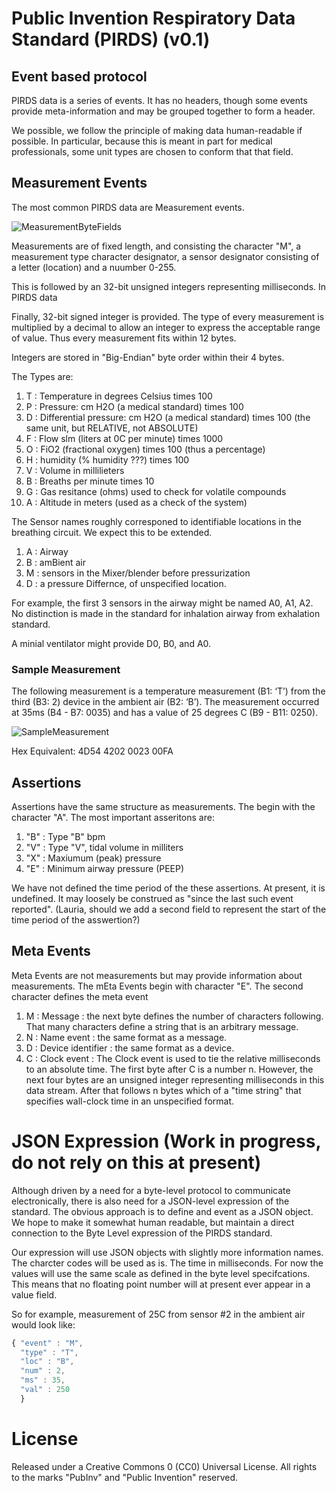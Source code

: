 # Public Invention Respiratory Data Standard (PIRDS) (v0.1)

## Event based protocol

PIRDS data is a series of events. It has no headers, though some events provide meta-information and may be grouped
together to form a header.

We possible, we follow the principle of making data human-readable if possible. In particular, because this
is meant in part for medical professionals, some unit types are chosen to conform that that field.

## Measurement Events

The most common PIRDS data are Measurement events.

![MeasurementByteFields](https://github.com/PubInv/respiration-data-standard/blob/master/images/measurement_fields.png)

Measurements are of fixed length, and consisting the character "M", a measurement type character designator,
a sensor designator consisting of a letter (location) and a nuumber 0-255. 

This is followed by an 32-bit unsigned integers representing milliseconds. In PIRDS data 

Finally, 32-bit signed integer 
is provided. The type of every measurement is multiplied by a decimal to allow an integer to express the 
acceptable range of value. Thus every measurement fits within 12 bytes.

Integers are stored in "Big-Endian" byte order within their 4 bytes.

The Types are:

1. T : Temperature in degrees Celsius times 100
2. P : Pressure: cm H2O (a medical standard) times 100
2. D : Differential pressure: cm H2O (a medical standard) times 100 (the same unit, but RELATIVE, not ABSOLUTE)
3. F : Flow slm (liters at 0C per minute) times 1000
4. O : FiO2 (fractional oxygen) times 100 (thus a percentage)
5. H : humidity (% humidity ???) times 100
6. V : Volume in millilieters
7. B : Breaths per minute times 10
8. G : Gas resitance (ohms) used to check for volatile compounds
8. A : Altitude in meters (used as a check of the system)

The Sensor names roughly corresponed to identifiable locations in the breathing circuit.
We expect this to be extended.

1. A : Airway
1. B : amBient air
1. M : sensors in the Mixer/blender before pressurization
1. D : a pressure Differnce, of unspecified location.

For example, the first 3 sensors in the airway might be named A0, A1, A2. No distinction is made in
the standard for inhalation airway from exhalation standard.

A minial ventilator might provide D0, B0, and A0.


### Sample Measurement

The following measurement is a temperature measurement (B1: ‘T’) from the third (B3: 2) device in the ambient air (B2: ‘B’). The measurement occurred at 35ms (B4 - B7: 0035) and has a value of 25 degrees C (B9 - B11: 0250). 

![SampleMeasurement](https://github.com/PubInv/respiration-data-standard/blob/master/images/sample_measurement.png)

Hex Equivalent: 4D54 4202 0023 00FA


## Assertions

Assertions have the same structure as measurements. The begin with the character "A".
The most important asseritons are:

1. "B" : Type "B" bpm
2. "V" : Type "V", tidal volume in milliters
3. "X" : Maxiumum (peak) pressure
4. "E" : Minimum airway pressure (PEEP)

We have not defined the time period of the these assertions. At present, it is undefined.
It may loosely be construed as "since the last such event reported". (Lauria, should we add a second field
to represent the start of the time period of the asswertion?)

## Meta Events

Meta Events are not measurements but may provide information about measurements. 
The mEta Events begin with character "E". The second character defines the meta
event

1. M : Message : the next byte defines the number of characters following. That
many characters define a string that is an arbitrary message.
1. N : Name event : the same format as a message.
1. D : Device identifier : the same format as a device.
1. C : Clock event : The Clock event is used to tie the relative milliseconds
to an absolute time. The first byte after C is a number n. However, the next
four bytes are an unsigned integer representing milliseconds in this data stream.
After that follows n bytes which of a "time string" that specifies wall-clock time 
in an unspecified format.

# JSON Expression (Work in progress, do not rely on this at present)

Although driven by a need for a byte-level protocol to communicate electronically, there is
also need for a JSON-level expression of the standard. The obvious approach is to define
and event as a JSON object. We hope to make it somewhat human readable, but maintain a 
direct connection to the Byte Level expression of the PIRDS standard.

Our expression will use JSON objects with slightly more information names. The charcter
codes will be used as is. The time in milliseconds. For now the values will use the same
scale as defined in the byte level specifcations. This means that no floating point number will
at present ever appear in a value field.

So for example, measurement of 25C from sensor #2 in the ambient air would look  like:

```JavaScript
{ "event" : "M",
  "type" : "T",
  "loc" : "B",
  "num" : 2,
  "ms" : 35,
  "val" : 250
  } 
```

# License

Released under a Creative Commons 0 (CC0) Universal License. All rights to the marks "PubInv" and "Public Invention" reserved.

